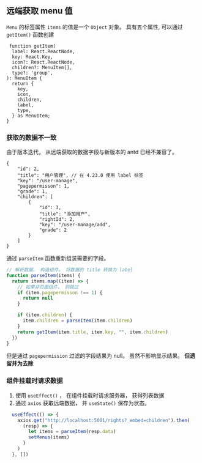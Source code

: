 
## 远端获取 menu 值

`Menu` 的标签属性 `items` 的值是一个 `Object` 对象。 具有五个属性, 可以通过 `getItem()` 函数创建

```tsx
 function getItem(
  label: React.ReactNode,
  key: React.Key,
  icon?: React.ReactNode,
  children?: MenuItem[],
  type?: 'group',
): MenuItem {
  return {
    key,
    icon,
    children,
    label,
    type,
  } as MenuItem;
}
```

### 获取的数据不一致

由于版本迭代， 从远端获取的数据字段与新版本的 antd 已经不兼容了。

```json5
{
    "id": 2,
    "title": "用户管理", // 在 4.23.0 使用 label 标签
    "key": "/user-manage",
    "pagepermisson": 1,
    "grade": 1,
    "children": [
        {
            "id": 3,
            "title": "添加用户",
            "rightId": 2,
            "key": "/user-manage/add",
            "grade": 2
        }
    ]
}
```

通过 `parseItem` 函数重新组装需要的字段。

```jsx
// 解析数据， 构造组件。 将数据的 title 转换为 label
function parseItem(items) {
  return items.map((item) => {
    // 如果非页面组件， 则跳过
    if (item.pagepermisson !== 1) {
      return null
    }

    if (item.children) {
      item.children = parseItem(item.children)
    }
    return getItem(item.title, item.key, "", item.children)
  })
}
```

但是通过 `pagepermission` 过滤的字段结果为 null。 虽然不影响显示结果。 **但遗留并为去除**


### 组件挂载时请求数据

1. 使用 `useEffect()` ， 在组件挂载时请求服务器， 获得列表数据
2. 通过 `axios` 获取远端数据， 并 `useState()` 保存为状态。

```jsx
  useEffect(() => {
    axios.get("http://localhost:5001/rights?_embed=children").then(
      (resp) => {
        let items = parseItem(resp.data)
        setMenus(items)
      }
    )
  }, [])
```